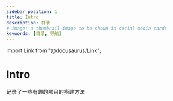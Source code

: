```yaml
---
sidebar_position: 1
title: Intro
description: 目录
# image: a thumbnail image to be shown in social media cards
keywords: [目录, 导航]
---
```


import Link from "@docusaurus/Link";

# Intro

记录了一些有趣的项目的搭建方法

<!-- ## Docker

- <Link to= "/docs/Docker/Docker安装">安装Docker及Docker-compose</Link>
- <Link to= "/docs/Docker/Docker常用命令">Docker常用命令</Link>
- <Link to= "/docs/Docker/Dockerfile">Dockerfile</Link>
-  -->


